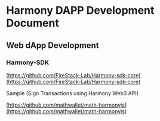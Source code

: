 # Harmony DAPP Development Document

## Web dApp Development

### Harmony-SDK

[https://github.com/FireStack-Lab/Harmony-sdk-core](https://github.com/FireStack-Lab/Harmony-sdk-core)

Sample (Sign Transactions using Harmony Web3 API)

[https://github.com/mathwallet/math-harmonyjs](https://github.com/mathwallet/math-harmonyjs)

